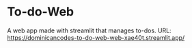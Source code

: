 # To-do-Web

A web app made with streamlit that manages to-dos.
URL: https://dominicancodes-to-do-web-web-xae40t.streamlit.app/
